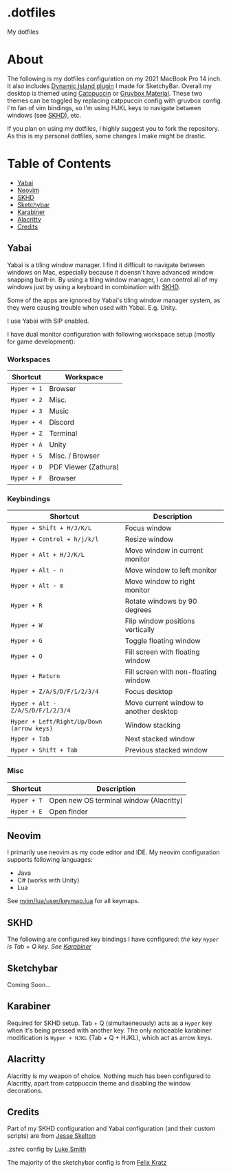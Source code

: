 # .dotfiles
My dotfiles

# About

The following is my dotfiles configuration on my 2021 MacBook Pro 14 inch. It also includes [Dynamic Island plugin](https://github.com/crissNb/Dynamic-Island-Sketchybar) I made for SketchyBar.
Overall my desktop is themed using [Catppuccin](https://github.com/catppuccin/catppuccin) or [Gruvbox Material](https://github.com/sainnhe/gruvbox-material). These two themes can be toggled by replacing catppuccin config with gruvbox config. I'm fan of vim bindings, so I'm using HJKL keys to navigate
between windows (see [SKHD](#skhd)), etc.

If you plan on using my dotfiles, I highly suggest you to fork the repository. As this is my personal dotfiles, some changes I make might be drastic.

# Table of Contents

* [Yabai](#yabai)
* [Neovim](#neovim)
* [SKHD](#skhd)
* [Sketchybar](#sketchybar)
* [Karabiner](#karabiner)
* [Alacritty](#alacritty)
* [Credits](#credits)

## Yabai

Yabai is a tiling window manager. I find it difficult to navigate between windows on Mac, especially because it doensn't have advanced window snapping built-in.
By using a tiling window manager, I can control all of my windows just by using a keyboard in combination with [SKHD](#skhd).

Some of the apps are ignored by Yabai's tiling window manager system, as they were causing trouble when used with Yabai. E.g. Unity.

I use Yabai with SIP enabled.

I have dual monitor configuration with following workspace setup (mostly for game development):

### Workspaces
|Shortcut|Workspace|
|--------|---------|
|`Hyper + 1`|Browser|
|`Hyper + 2`|Misc.|
|`Hyper + 3`|Music|
|`Hyper + 4`|Discord|
|`Hyper + Z`|Terminal|
|`Hyper + A`|Unity|
|`Hyper + S`|Misc. / Browser|
|`Hyper + D`|PDF Viewer (Zathura)|
|`Hyper + F`|Browser|

### Keybindings
|Shortcut|Description|
|--------|-----------|
|`Hyper + Shift + H/J/K/L`|Focus window|
|`Hyper + Control + h/j/k/l`|Resize window|
|`Hyper + Alt + H/J/K/L`|Move window in current monitor|
|`Hyper + Alt - n`|Move window to left monitor|
|`Hyper + Alt - m`|Move window to right monitor|
|`Hyper + R`|Rotate windows by 90 degrees|
|`Hyper + W`|Flip window positions vertically|
|`Hyper + G`|Toggle floating window|
|`Hyper + O`|Fill screen with floating window|
|`Hyper + Return`|Fill screen with non-floating window|
|`Hyper + Z/A/S/D/F/1/2/3/4`|Focus desktop|
|`Hyper + Alt - Z/A/S/D/F/1/2/3/4`|Move current window to another desktop|
|`Hyper + Left/Right/Up/Down (arrow keys)`|Window stacking|
|`Hyper + Tab`|Next stacked window|
|`Hyper + Shift + Tab`|Previous stacked window|

### Misc
|Shortcut|Description|
|--------|-----------|
|`Hyper + T`|Open new OS terminal window (Alacritty)|
|`Hyper + E`|Open finder|

## Neovim

I primarily use neovim as my code editor and IDE. My neovim configuration supports following languages:
- Java
- C# (works with Unity)
- Lua

See [nvim/lua/user/keymap.lua](https://github.com/crissNb/dotfiles/blob/6389b8dd84c993df4cb78546be7e3c800c5bd81e/nvim/lua/user/keymap.lua) for all keymaps.

## SKHD

The following are configured key bindings I have configured:
*the key `Hyper` is Tab + Q key. See [Karabiner](#karabiner)*

## Sketchybar

Coming Soon...

## Karabiner

Required for SKHD setup. Tab + Q (simultaeneously) acts as a `Hyper` key when it's being pressed with another key.
The only noticeable karabiner modification is `Hyper + HJKL` (Tab + Q + HJKL), which act as arrow keys.

## Alacritty

Alacritty is my weapon of choice. Nothing much has been configured to Alacritty, apart from catppuccin theme and disabling the window decorations.

## Credits

Part of my SKHD configuration and Yabai configuration (and their custom scripts) are from [Jesse Skelton](https://www.notion.so/Yabai-8da3b829872d432fac43181b7ff628fc)

.zshrc config by [Luke Smith](https://github.com/LukeSmithxyz/voidrice)

The majority of the sketchybar config is from [Felix Kratz](https://github.com/FelixKratz/dotfiles/)
